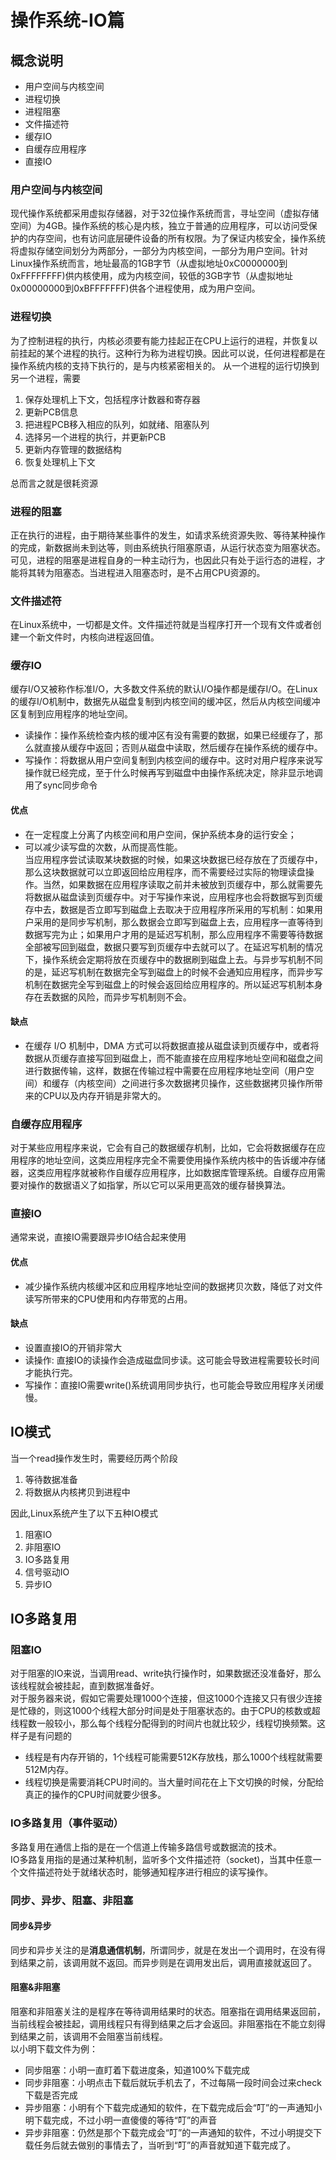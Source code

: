 # 操作系统-IO篇

## 概念说明
* 用户空间与内核空间
* 进程切换
* 进程阻塞
* 文件描述符
* 缓存IO
* 自缓存应用程序
* 直接IO

### 用户空间与内核空间
现代操作系统都采用虚拟存储器，对于32位操作系统而言，寻址空间（虚拟存储空间）为4GB。操作系统的核心是内核，独立于普通的应用程序，可以访问受保护的内存空间，也有访问底层硬件设备的所有权限。为了保证内核安全，操作系统将虚拟存储空间划分为两部分，一部分为内核空间，一部分为用户空间。针对Linux操作系统而言，地址最高的1GB字节（从虚拟地址0xC0000000到0xFFFFFFFF)供内核使用，成为内核空间，较低的3GB字节（从虚拟地址0x00000000到0xBFFFFFFF)供各个进程使用，成为用户空间。
### 进程切换
为了控制进程的执行，内核必须要有能力挂起正在CPU上运行的进程，并恢复以前挂起的某个进程的执行。这种行为称为进程切换。因此可以说，任何进程都是在操作系统内核的支持下执行的，是与内核紧密相关的。
从一个进程的运行切换到另一个进程，需要
1. 保存处理机上下文，包括程序计数器和寄存器
2. 更新PCB信息
3. 把进程PCB移入相应的队列，如就绪、阻塞队列
4. 选择另一个进程的执行，并更新PCB
5. 更新内存管理的数据结构
6. 恢复处理机上下文

总而言之就是很耗资源
### 进程的阻塞
正在执行的进程，由于期待某些事件的发生，如请求系统资源失败、等待某种操作的完成，新数据尚未到达等，则由系统执行阻塞原语，从运行状态变为阻塞状态。可见，进程的阻塞是进程自身的一种主动行为，也因此只有处于运行态的进程，才能将其转为阻塞态。当进程进入阻塞态时，是不占用CPU资源的。
### 文件描述符
在Linux系统中，一切都是文件。文件描述符就是当程序打开一个现有文件或者创建一个新文件时，内核向进程返回值。

### 缓存IO
缓存I/O又被称作标准I/O，大多数文件系统的默认I/O操作都是缓存I/O。在Linux的缓存I/O机制中，数据先从磁盘复制到内核空间的缓冲区，然后从内核空间缓冲区复制到应用程序的地址空间。
* 读操作：操作系统检查内核的缓冲区有没有需要的数据，如果已经缓存了，那么就直接从缓存中返回；否则从磁盘中读取，然后缓存在操作系统的缓存中。
* 写操作：将数据从用户空间复制到内核空间的缓存中。这时对用户程序来说写操作就已经完成，至于什么时候再写到磁盘中由操作系统决定，除非显示地调用了sync同步命令
#### 优点
* 在一定程度上分离了内核空间和用户空间，保护系统本身的运行安全；
* 可以减少读写盘的次数，从而提高性能。\
当应用程序尝试读取某块数据的时候，如果这块数据已经存放在了页缓存中，那么这块数据就可以立即返回给应用程序，而不需要经过实际的物理读盘操作。当然，如果数据在应用程序读取之前并未被放到页缓存中，那么就需要先将数据从磁盘读到页缓存中。对于写操作来说，应用程序也会将数据写到页缓存中去，数据是否立即写到磁盘上去取决于应用程序所采用的写机制：如果用户采用的是同步写机制，那么数据会立即写到磁盘上去，应用程序一直等待到数据写完为止；如果用户才用的是延迟写机制，那么应用程序不需要等待数据全部被写回到磁盘，数据只要写到页缓存中去就可以了。在延迟写机制的情况下，操作系统会定期将放在页缓存中的数据刷到磁盘上去。与异步写机制不同的是，延迟写机制在数据完全写到磁盘上的时候不会通知应用程序，而异步写机制在数据完全写到磁盘上的时候会返回给应用程序的。所以延迟写机制本身存在丢数据的风险，而异步写机制则不会。
#### 缺点
* 在缓存 I/O 机制中，DMA 方式可以将数据直接从磁盘读到页缓存中，或者将数据从页缓存直接写回到磁盘上，而不能直接在应用程序地址空间和磁盘之间进行数据传输，这样，数据在传输过程中需要在应用程序地址空间（用户空间）和缓存（内核空间）之间进行多次数据拷贝操作，这些数据拷贝操作所带来的CPU以及内存开销是非常大的。
### 自缓存应用程序
对于某些应用程序来说，它会有自己的数据缓存机制，比如，它会将数据缓存在应用程序的地址空间，这类应用程序完全不需要使用操作系统内核中的告诉缓冲存储器，这类应用程序就被称作自缓存应用程序，比如数据库管理系统。自缓存应用需要对操作的数据语义了如指掌，所以它可以采用更高效的缓存替换算法。
### 直接IO
通常来说，直接IO需要跟异步IO结合起来使用
#### 优点
* 减少操作系统内核缓冲区和应用程序地址空间的数据拷贝次数，降低了对文件读写所带来的CPU使用和内存带宽的占用。
#### 缺点
* 设置直接IO的开销非常大
* 读操作: 直接IO的读操作会造成磁盘同步读。这可能会导致进程需要较长时间才能执行完。
* 写操作：直接IO需要write()系统调用同步执行，也可能会导致应用程序关闭缓慢。

## IO模式
当一个read操作发生时，需要经历两个阶段
1. 等待数据准备
2. 将数据从内核拷贝到进程中

因此,Linux系统产生了以下五种IO模式
1. 阻塞IO
2. 非阻塞IO
3. IO多路复用
4. 信号驱动IO
5. 异步IO

## IO多路复用
### 阻塞IO
对于阻塞的IO来说，当调用read、write执行操作时，如果数据还没准备好，那么该线程就会被挂起，直到数据准备好。\
对于服务器来说，假如它需要处理1000个连接，但这1000个连接又只有很少连接是忙碌的，则这1000个线程大部分时间是处于阻塞状态的。由于CPU的核数或超线程数一般较小，那么每个线程分配得到的时间片也就比较少，线程切换频繁。这样子是有问题的
* 线程是有内存开销的，1个线程可能需要512K存放栈，那么1000个线程就需要512M内存。
* 线程切换是需要消耗CPU时间的。当大量时间花在上下文切换的时候，分配给真正的操作的CPU时间就要少很多。

### IO多路复用（事件驱动）
多路复用在通信上指的是在一个信道上传输多路信号或数据流的技术。\
IO多路复用指的是通过某种机制，监听多个文件描述符（socket)，当其中任意一个文件描述符处于就绪状态时，能够通知程序进行相应的读写操作。

### 同步、异步、阻塞、非阻塞
#### 同步&异步
同步和异步关注的是**消息通信机制**，所谓同步，就是在发出一个调用时，在没有得到结果之前，该调用就不返回。而异步则是在调用发出后，调用直接就返回了。
#### 阻塞&非阻塞
阻塞和非阻塞关注的是程序在等待调用结果时的状态。阻塞指在调用结果返回前，当前线程会被挂起，调用线程只有得到结果之后才会返回。非阻塞指在不能立刻得到结果之前，该调用不会阻塞当前线程。\
以小明下载文件为例：
* 同步阻塞：小明一直盯着下载进度条，知道100%下载完成
* 同步非阻塞：小明点击下载后就玩手机去了，不过每隔一段时间会过来check下载是否完成
* 异步阻塞：小明有个下载完成通知的软件，在下载完成后会“叮”的一声通知小明下载完成，不过小明一直傻傻的等待“叮”的声音
* 异步非阻塞：仍然是那个下载完成会“叮”的一声通知的软件，不过小明提交下载任务后就去做别的事情去了，当听到“叮”的声音就知道下载完成了。
